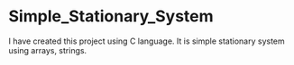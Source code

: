 # Simple_Stationary_System
I have created this project using C language. It is simple stationary system using arrays, strings.
